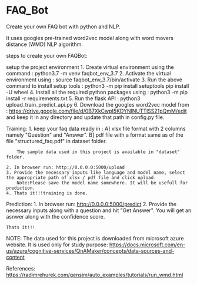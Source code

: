 # FAQ_Bot
Create your own FAQ bot with python and NLP.

It uses googles pre-trained word2vec model along with word movers distance (WMD) NLP algorithm.

steps to create your own FAQBot:

setup the project environment
	1. Create virtual environment using the command : python3.7 -m venv faqbot_env_3.7
	2. Activate the virtual environment using : source faqbot_env_3.7/bin/activate
	3. Run the above command to install setup tools : python3 -m pip install setuptools pip install -U wheel
	4. Install all the required python packages using : python3 -m pip install -r requirements.txt
	5. Run the flask API : python3 upload_train_predict_api.py
	6. Download the googles word2vec model from : https://drive.google.com/file/d/0B7XkCwpI5KDYNlNUTTlSS21pQmM/edit
	and keep it in any directory and update that path in config.py file. 

Training:
	1. keep your faq data ready in :
		A] xlsx file format with 2 columns namely "Question" and "Answer".
		B] pdf file with a format same as of the file "structured_faq.pdf" in dataset folder.

		The sample data used in this project is available in "dataset" folder.
	
	2. In browser run: http://0.0.0.0:5000/upload
	3. Provide the necessary inputs like language and model name, select the appropriate path of xlsx / pdf file and click upload.
		Note:Please save the model name somewhere. It will be usefull for prediction.
	4. Thats it!!!training is done.

Prediction: 
	1. In browser run: http://0.0.0.0:5000/predict
	2. Provide the necessary inputs along with a question and hit "Get Answer". You will get an asnwer along with the confidence score.

	Thats it!!!


NOTE: The data used for this project is downloaded from microsoft azure website. It is used only for study purpose: https://docs.microsoft.com/en-us/azure/cognitive-services/QnAMaker/concepts/data-sources-and-content

References:
https://radimrehurek.com/gensim/auto_examples/tutorials/run_wmd.html


